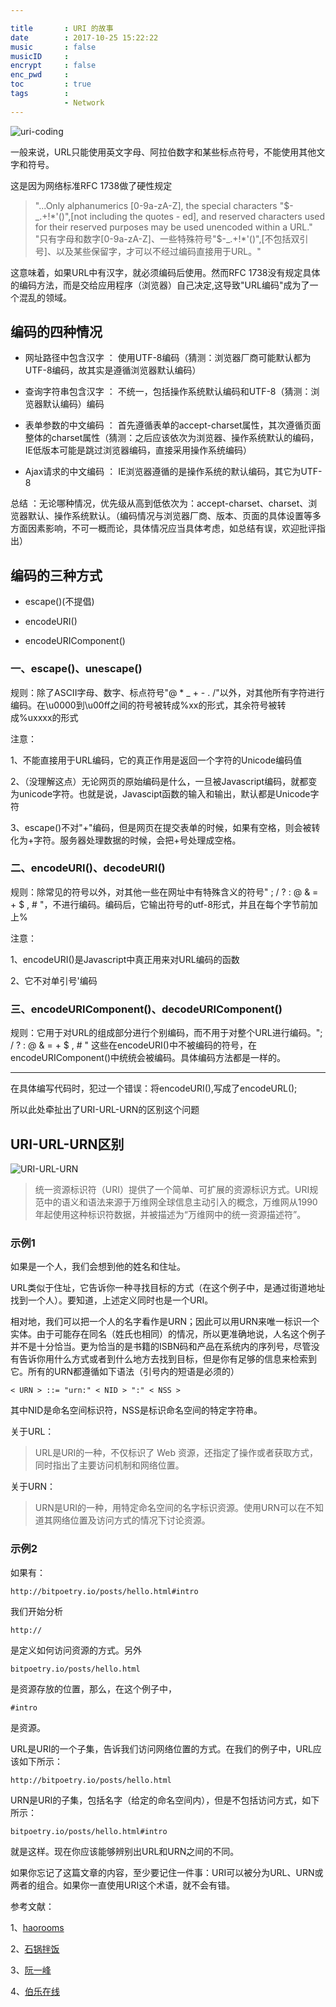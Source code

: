```yaml
---

title 		: URI 的故事
date 		: 2017-10-25 15:22:22
music 		: false
musicID 	: 
encrypt 	: false
enc_pwd 	: 
toc 		: true
tags 		: 
			- Network
---
```

![uri-coding](http://ozgbjelmj.bkt.clouddn.com/uri-coding.png)

一般来说，URL只能使用英文字母、阿拉伯数字和某些标点符号，不能使用其他文字和符号。

这是因为网络标准RFC 1738做了硬性规定

<!-- more -->

>"...Only alphanumerics [0-9a-zA-Z], the special characters "$-_.+!*'()",[not including the quotes - ed], and reserved characters used for their reserved purposes may be used unencoded within a URL."
>"只有字母和数字[0-9a-zA-Z]、一些特殊符号"$-_.+!*'()",[不包括双引号]、以及某些保留字，才可以不经过编码直接用于URL。"

这意味着，如果URL中有汉字，就必须编码后使用。然而RFC 1738没有规定具体的编码方法，而是交给应用程序（浏览器）自己决定,这导致"URL编码"成为了一个混乱的领域。

## 编码的四种情况

+ 网址路径中包含汉字 ： 使用UTF-8编码（猜测：浏览器厂商可能默认都为UTF-8编码，故其实是遵循浏览器默认编码）

+ 查询字符串包含汉字 ： 不统一，包括操作系统默认编码和UTF-8（猜测：浏览器默认编码）编码

+ 表单参数的中文编码 ： 首先遵循表单的accept-charset属性，其次遵循页面整体的charset属性（猜测：之后应该依次为浏览器、操作系统默认的编码，IE低版本可能是跳过浏览器编码，直接采用操作系统编码）

+ Ajax请求的中文编码 ： IE浏览器遵循的是操作系统的默认编码，其它为UTF-8

总结 ：无论哪种情况，优先级从高到低依次为：accept-charset、charset、浏览器默认、操作系统默认。（编码情况与浏览器厂商、版本、页面的具体设置等多方面因素影响，不可一概而论，具体情况应当具体考虑，如总结有误，欢迎批评指出）

## 编码的三种方式

+ escape()(不提倡)

+ encodeURI()

+ encodeURIComponent()

### 一、escape()、unescape()

规则：除了ASCII字母、数字、标点符号"@ * _ + - . /"以外，对其他所有字符进行编码。在\u0000到\u00ff之间的符号被转成%xx的形式，其余符号被转成%uxxxx的形式

注意：

1、不能直接用于URL编码，它的真正作用是返回一个字符的Unicode编码值

2、（没理解这点）无论网页的原始编码是什么，一旦被Javascript编码，就都变为unicode字符。也就是说，Javascipt函数的输入和输出，默认都是Unicode字符

3、escape()不对"+"编码，但是网页在提交表单的时候，如果有空格，则会被转化为+字符。服务器处理数据的时候，会把+号处理成空格。

### 二、encodeURI()、decodeURI()

规则：除常见的符号以外，对其他一些在网址中有特殊含义的符号" ; / ? : @ & = + $ , # "，不进行编码。编码后，它输出符号的utf-8形式，并且在每个字节前加上%

注意：

1、encodeURI()是Javascript中真正用来对URL编码的函数

2、它不对单引号'编码

### 三、encodeURIComponent()、decodeURIComponent()

规则：它用于对URL的组成部分进行个别编码，而不用于对整个URL进行编码。"; / ? : @ & = + $ , # " 这些在encodeURI()中不被编码的符号，在encodeURIComponent()中统统会被编码。具体编码方法都是一样的。

---

在具体编写代码时，犯过一个错误：将encodeURI(),写成了encodeURL();

所以此处牵扯出了URI-URL-URN的区别这个问题

## URI-URL-URN区别

![URI-URL-URN](http://ozgbjelmj.bkt.clouddn.com/URI-URL-URN.webp)

>统一资源标识符（URI）提供了一个简单、可扩展的资源标识方式。URI规范中的语义和语法来源于万维网全球信息主动引入的概念，万维网从1990年起使用这种标识符数据，并被描述为“万维网中的统一资源描述符”。

### 示例1

如果是一个人，我们会想到他的姓名和住址。

URL类似于住址，它告诉你一种寻找目标的方式（在这个例子中，是通过街道地址找到一个人）。要知道，上述定义同时也是一个URI。

相对地，我们可以把一个人的名字看作是URN；因此可以用URN来唯一标识一个实体。由于可能存在同名（姓氏也相同）的情况，所以更准确地说，人名这个例子并不是十分恰当。更为恰当的是书籍的ISBN码和产品在系统内的序列号，尽管没有告诉你用什么方式或者到什么地方去找到目标，但是你有足够的信息来检索到它。所有的URN都遵循如下语法（引号内的短语是必须的）

```URI
< URN > ::= "urn:" < NID > ":" < NSS >
```

其中NID是命名空间标识符，NSS是标识命名空间的特定字符串。

关于URL：

> URL是URI的一种，不仅标识了 Web 资源，还指定了操作或者获取方式，同时指出了主要访问机制和网络位置。

关于URN：

> URN是URI的一种，用特定命名空间的名字标识资源。使用URN可以在不知道其网络位置及访问方式的情况下讨论资源。

### 示例2

如果有：

```URI
http://bitpoetry.io/posts/hello.html#intro
```

我们开始分析

```URI
http://
```

是定义如何访问资源的方式。另外

```URI
bitpoetry.io/posts/hello.html
```

是资源存放的位置，那么，在这个例子中，

```URI
#intro
```

是资源。

URL是URI的一个子集，告诉我们访问网络位置的方式。在我们的例子中，URL应该如下所示：

```URI
http://bitpoetry.io/posts/hello.html
```

URN是URI的子集，包括名字（给定的命名空间内），但是不包括访问方式，如下所示：

```
bitpoetry.io/posts/hello.html#intro
```

就是这样。现在你应该能够辨别出URL和URN之间的不同。

如果你忘记了这篇文章的内容，至少要记住一件事：URI可以被分为URL、URN或两者的组合。如果你一直使用URI这个术语，就不会有错。

参考文献：

1、[haorooms](http://www.haorooms.com/post/js_escape_encodeURIComponent)

2、[石锅拌饭](http://blog.csdn.net/sgbfblog/article/details/37996081)

3、[阮一峰](http://www.ruanyifeng.com/blog/2010/02/url_encoding.html)

4、[伯乐在线](https://mp.weixin.qq.com/s?__biz=MzAxODE2MjM1MA==&mid=2651552631&idx=1&sn=9a05fd22a1d93551c960717270e9bb01&chksm=8025acb6b75225a05c4bc454e3a163faf2a5dbceb4c65ceddfeb288f08de137cddefbdb2fafd&mpshare=1&scene=1&srcid=1026IkHjCnbghTE0J0nluNZg#rd)